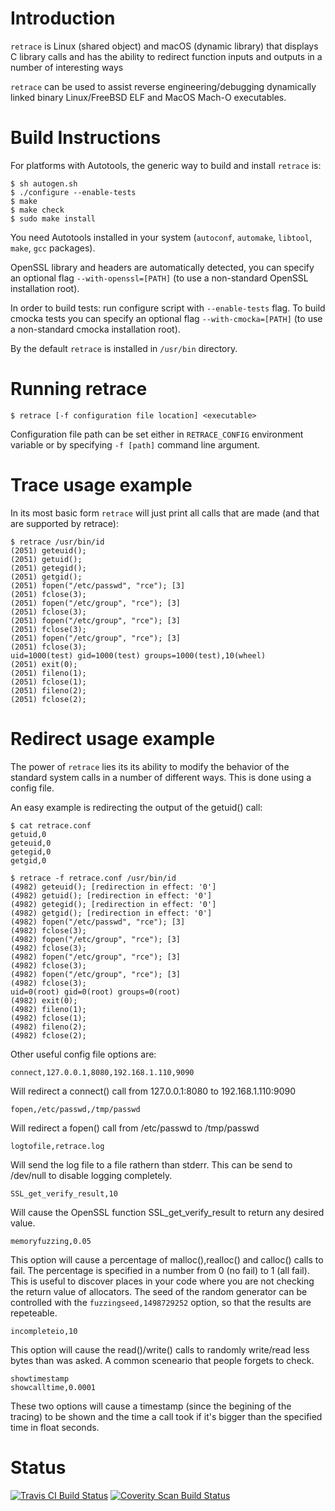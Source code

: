 # Introduction
`retrace` is Linux (shared object) and macOS (dynamic library) that displays C library calls and has the ability to redirect function inputs and outputs in a number of interesting ways

`retrace` can be used to assist reverse engineering/debugging dynamically linked binary Linux/FreeBSD ELF and MacOS Mach-O executables.

# Build Instructions

For platforms with Autotools, the generic way to build and install `retrace` is:

```
$ sh autogen.sh
$ ./configure --enable-tests
$ make
$ make check
$ sudo make install
```

You need Autotools installed in your system (`autoconf`, `automake`, `libtool`, `make`, `gcc` packages).

OpenSSL library and headers are automatically detected, you can specify an optional flag `--with-openssl=[PATH]` (to use a non-standard OpenSSL installation root).


In order to build tests: run configure script with `--enable-tests` flag.
To build cmocka tests you can specify an optional flag `--with-cmocka=[PATH]` (to use a non-standard cmocka installation root).


By the default `retrace` is installed in `/usr/bin` directory.

# Running retrace

```
$ retrace [-f configuration file location] <executable>
```

Configuration file path can be set either in `RETRACE_CONFIG` environment variable or by specifying `-f [path]` command line argument.


# Trace usage example

In its most basic form `retrace` will just print all calls that are made (and that are supported by retrace):

```
$ retrace /usr/bin/id
(2051) geteuid();
(2051) getuid();
(2051) getegid();
(2051) getgid();
(2051) fopen("/etc/passwd", "rce"); [3]
(2051) fclose(3);
(2051) fopen("/etc/group", "rce"); [3]
(2051) fclose(3);
(2051) fopen("/etc/group", "rce"); [3]
(2051) fclose(3);
(2051) fopen("/etc/group", "rce"); [3]
(2051) fclose(3);
uid=1000(test) gid=1000(test) groups=1000(test),10(wheel)
(2051) exit(0);
(2051) fileno(1);
(2051) fclose(1);
(2051) fileno(2);
(2051) fclose(2);
```

# Redirect usage example

The power of `retrace` lies its its ability to modify the behavior of the standard system calls in a number of different ways. 
This is done using a config file.

An easy example is redirecting the output of the getuid() call:

```
$ cat retrace.conf
getuid,0
geteuid,0
getegid,0
getgid,0

$ retrace -f retrace.conf /usr/bin/id
(4982) geteuid(); [redirection in effect: '0']
(4982) getuid(); [redirection in effect: '0']
(4982) getegid(); [redirection in effect: '0']
(4982) getgid(); [redirection in effect: '0']
(4982) fopen("/etc/passwd", "rce"); [3]
(4982) fclose(3);
(4982) fopen("/etc/group", "rce"); [3]
(4982) fclose(3);
(4982) fopen("/etc/group", "rce"); [3]
(4982) fclose(3);
(4982) fopen("/etc/group", "rce"); [3]
(4982) fclose(3);
uid=0(root) gid=0(root) groups=0(root)
(4982) exit(0);
(4982) fileno(1);
(4982) fclose(1);
(4982) fileno(2);
(4982) fclose(2);
```

Other useful config file options are:

```
connect,127.0.0.1,8080,192.168.1.110,9090
```

Will redirect a connect() call from 127.0.0.1:8080 to 192.168.1.110:9090

```
fopen,/etc/passwd,/tmp/passwd
```

Will redirect a fopen() call from /etc/passwd to /tmp/passwd

```
logtofile,retrace.log
```

Will send the log file to a file rathern than stderr. This can be send to /dev/null to disable logging completely.

```
SSL_get_verify_result,10
```

Will cause the OpenSSL function SSL_get_verify_result to return any desired value.

```
memoryfuzzing,0.05
```

This option will cause a percentage of malloc(),realloc() and calloc() calls to fail. The percentage is specified in a number
from 0 (no fail) to 1 (all fail). This is useful to discover places in your code where you are not checking the return value
of allocators. The seed of the random generator can be controlled with the `fuzzingseed,1498729252` option, so that the results
are repeteable.

```
incompleteio,10
```

This option will cause the read()/write() calls to randomly write/read less bytes than was asked. A common sceneario that people
forgets to check.

```
showtimestamp
showcalltime,0.0001
```

These two options will cause a timestamp (since the begining of the tracing) to be shown and the time a call took if it's bigger 
than the specified time in float seconds.


# Status
[![Travis CI Build Status](https://travis-ci.org/riboseinc/retrace.svg?branch=master)](https://travis-ci.org/riboseinc/retrace)
[![Coverity Scan Build Status](https://img.shields.io/coverity/scan/12840.svg)](https://scan.coverity.com/projects/riboseinc-retrace)
